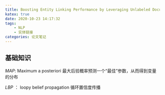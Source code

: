 ```yaml
---
title: Boosting Entity Linking Performance by Leveraging Unlabeled Documents
katex: true
date: 2020-10-23 14:17:32
tags:
    - NLP
    - 实体链接
categories: 论文笔记
---
```


## 基础知识

$MAP$: Maximum a posteriori  最大后验概率预测一个“最佳”参数，从而得到变量的分布

$LBP$ ： loopy belief propagation 循环置信度传播